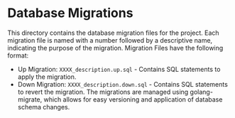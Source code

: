 Database Migrations
===================
This directory contains the database migration files for the project. Each migration file is named with a number followed by a descriptive name, indicating the purpose of the migration.
Migration Files have the following format:
- Up Migration: `XXXX_description.up.sql` - Contains SQL statements to apply the migration.
- Down Migration: `XXXX_description.down.sql` - Contains SQL statements to revert the migration.
The migrations are managed using golang-migrate, which allows for easy versioning and application of database schema changes.
